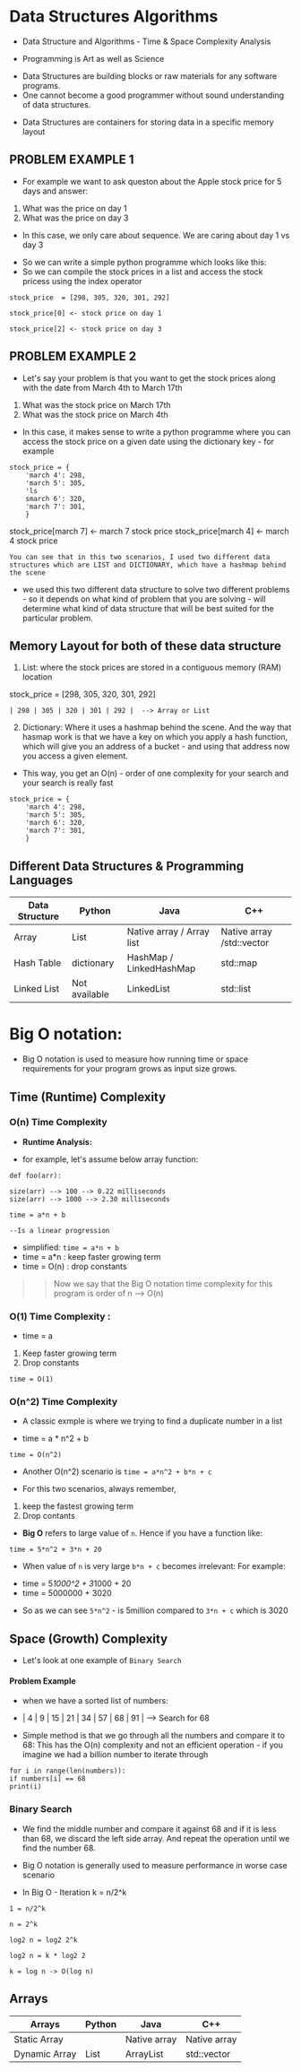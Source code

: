 # Data Structures Algorithms
* Data Structure and Algorithms - Time &amp; Space Complexity Analysis 

* Programming is Art as well as Science 

- Data Structures are building blocks or raw materials for any software programs. 
- One cannot become a good programmer without sound understanding of data structures.

* Data Structures are containers for storing data in a specific memory layout 

## PROBLEM EXAMPLE 1  
- For example we want to ask queston about the Apple stock price for 5 days and answer:
1) What was the price on day 1
2) What was the price on day 3

* In this case, we only care about sequence. We are caring about day 1 vs day 3

- So we can write a simple python programme which looks like this:
- So we can compile the stock prices in a list and access the stock pricess using the index operator 

```
stock_price  = [298, 305, 320, 301, 292]

stock_price[0] <- stock price on day 1

stock_price[2] <- stock price on day 3
```

## PROBLEM EXAMPLE 2
- Let's say your problem is that you want to get the stock prices along with the date from March 4th to March 17th 

1) What was the stock price on March 17th 
2) What was the stock price on March 4th 

* In this case, it makes sense to write a python programme where you can access the stock price on a given date using the dictionary key - for example 

```
stock_price = {
    'march 4': 298, 
    'march 5': 305,
    'ls
    smarch 6': 320,
    'march 7': 301,
    }
```


stock_price[march 7] <- march 7 stock price
stock_price[march 4] <- march 4 stock price 

`You can see that in this two scenarios, I used two different data structures which are LIST and DICTIONARY, which have a hashmap behind the scene`

* we used this two different data structure to solve two different problems - so it depends on what kind of problem that you are solving - will determine what kind of data structure that will be best suited for the particular problem. 

## Memory Layout for both of these data structure
1) List: where the stock prices are stored in a contiguous memory (RAM) location

stock_price = [298, 305, 320, 301, 292]
```
| 298 | 305 | 320 | 301 | 292 |  --> Array or List 
```

2) Dictionary: Where it uses a hashmap behind the scene. And the way that hasmap work is that we have a key on which you apply a hash function, which will give you an address of a bucket - and using that address now you access a given element. 

* This way, you get an O(n) - order of one complexity for your search and your search is really fast
```
stock_price = {
    'march 4': 298, 
    'march 5': 305,
    'march 6': 320,
    'march 7': 301,
    }
```

## Different Data Structures & Programming Languages  
| Data Structure  | Python        | Java                     | C++     |
| ---             | ---           | ---                      | ---
| Array           | List          | Native array / Array list| Native array /std::vector|
| Hash Table      | dictionary    | HashMap / LinkedHashMap  | std::map |
| Linked List     | Not available | LinkedList               | std::list  |

# Big O notation:
* Big O notation is used to measure how running time or space requirements for your program grows as input size grows.

## Time (Runtime) Complexity 

### O(n) Time Complexity 
- **Runtime Analysis:** 
* for example, let's assume below array function:
```
def foo(arr):

size(arr) --> 100 --> 0.22 milliseconds
size(arr) --> 1000 --> 2.30 milliseconds

time = a*n + b

--Is a linear progression
```

* simplified:
`time = a*n + b` 
* time = a*n  : keep faster growing term
* time = O(n) : drop constants 

>> Now we say that the Big O notation time complexity for this program is order of n --> O(n)

### O(1) Time Complexity :
* time = a

1) Keep faster growing term 
2) Drop constants 

`time = O(1)`

### O(n^2) Time Complexity 
- A classic exmple is where we trying to find a duplicate number in a list 

* time = a * n^2 + b

`time = O(n^2)`

* Another O(n^2) scenario is
`time = a*n^2 + b*n + c`

- For this two scenarios, always remember, 
1) keep the fastest growing term
2) Drop contants 

- **Big O** refers to large value of `n`. Hence if you have a function like:

`time = 5*n^2 + 3*n + 20`

- When value of `n` is very large `b*n + c` becomes irrelevant: For example:

* time = 5*1000^2 + 3*1000 + 20
* time = 5000000 + 3020

- So as we can see `5*n^2` - is 5million compared to `3*n + c` which is 3020

## Space (Growth) Complexity 
- Let's look at one example of `Binary Search`

#### Problem Example
* when we have a sorted list of numbers:
- | 4 | 9 | 15 | 21 | 34 | 57 | 68 | 91 | --> Search for 68

* Simple method is that we go through all the numbers and compare it to 68: This has the O(n) complexity and not an efficient operation - if you imagine we had a billion number to iterate through
```
for i in range(len(numbers)):
if numbers[i] == 68
print(i)
```
### Binary Search
* We find the middle number and compare it against 68 and if it is less than 68, we discard the left side array. And repeat the operation until we find the number 68.

* Big O notation is generally used to measure performance in worse case scenario

* In Big O - Iteration k = n/2^k

```
1 = n/2^k

n = 2^k

log2 n = log2 2^k
 
log2 n = k * log2 2

k = log n -> O(log n)
```

## Arrays 
| Arrays       | Python   | Java         | C++         |
| ---          | ---      | ---          | ---         | 
| Static Array |          | Native array | Native array|
| Dynamic Array| List     | ArrayList    | std::vector |